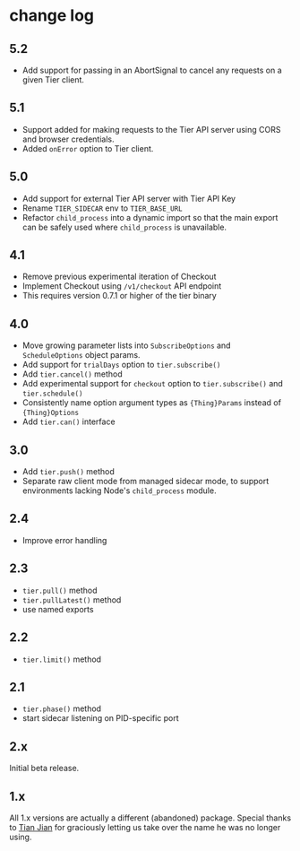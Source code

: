 # change log

## 5.2

- Add support for passing in an AbortSignal to cancel any
  requests on a given Tier client.

## 5.1

- Support added for making requests to the Tier API server using
  CORS and browser credentials.
- Added `onError` option to Tier client.

## 5.0

- Add support for external Tier API server with Tier API Key
- Rename `TIER_SIDECAR` env to `TIER_BASE_URL`
- Refactor `child_process` into a dynamic import so that the main
  export can be safely used where `child_process` is unavailable.

## 4.1

- Remove previous experimental iteration of Checkout
- Implement Checkout using `/v1/checkout` API endpoint
- This requires version 0.7.1 or higher of the tier binary

## 4.0

- Move growing parameter lists into `SubscribeOptions` and
  `ScheduleOptions` object params.
- Add support for `trialDays` option to `tier.subscribe()`
- Add `tier.cancel()` method
- Add experimental support for `checkout` option to
  `tier.subscribe()` and `tier.schedule()`
- Consistently name option argument types as `{Thing}Params`
  instead of `{Thing}Options`
- Add `tier.can()` interface

## 3.0

- Add `tier.push()` method
- Separate raw client mode from managed sidecar mode, to support
  environments lacking Node's `child_process` module.

## 2.4

- Improve error handling

## 2.3

- `tier.pull()` method
- `tier.pullLatest()` method
- use named exports

## 2.2

- `tier.limit()` method

## 2.1

- `tier.phase()` method
- start sidecar listening on PID-specific port

## 2.x

Initial beta release.

## 1.x

All 1.x versions are actually a different (abandoned) package.
Special thanks to [Tian Jian](http://npm.im/~kiliwalk) for
graciously letting us take over the name he was no longer using.
